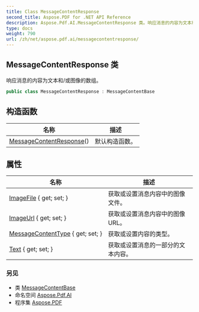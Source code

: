 ```yaml
---
title: Class MessageContentResponse
second_title: Aspose.PDF for .NET API Reference
description: Aspose.Pdf.AI.MessageContentResponse 类。响应消息的内容为文本和/或图像的数组
type: docs
weight: 790
url: /zh/net/aspose.pdf.ai/messagecontentresponse/
---
```

## MessageContentResponse 类

响应消息的内容为文本和/或图像的数组。

```csharp
public class MessageContentResponse : MessageContentBase
```

## 构造函数

| 名称 | 描述 |
| --- | --- |
| [MessageContentResponse](messagecontentresponse/)() | 默认构造函数。 |

## 属性

| 名称 | 描述 |
| --- | --- |
| [ImageFile](../../aspose.pdf.ai/messagecontentbase/imagefile/) { get; set; } | 获取或设置消息内容中的图像文件。 |
| [ImageUrl](../../aspose.pdf.ai/messagecontentbase/imageurl/) { get; set; } | 获取或设置消息内容中的图像 URL。 |
| [MessageContentType](../../aspose.pdf.ai/messagecontentbase/messagecontenttype/) { get; set; } | 获取或设置内容的类型。 |
| [Text](../../aspose.pdf.ai/messagecontentresponse/text/) { get; set; } | 获取或设置消息的一部分的文本内容。 |

### 另见

* 类 [MessageContentBase](../messagecontentbase/)
* 命名空间 [Aspose.Pdf.AI](../../aspose.pdf.ai/)
* 程序集 [Aspose.PDF](../../)